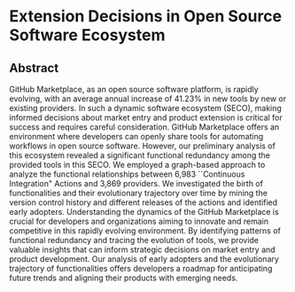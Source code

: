# Extension Decisions in Open Source Software Ecosystem


## Abstract
GitHub Marketplace, as an open source software platform, is rapidly evolving, with an average annual increase of 41.23% in new tools by new or existing providers. 
In such a dynamic software ecosystem (SECO), making informed decisions about market entry and product extension is critical for success and requires careful consideration. GitHub Marketplace offers an environment where developers can openly share tools for automating workflows in open source software. However, our preliminary analysis of this ecosystem revealed a significant functional redundancy among the provided tools in this SECO.
We employed a graph-based approach to analyze the functional relationships between 6,983 ``Continuous Integration" Actions and 3,869 providers. We investigated the birth of functionalities and their evolutionary trajectory over time by mining the version control history and different releases of the actions and identified early adopters. Understanding the dynamics of the GitHub Marketplace is crucial for developers and organizations aiming to innovate and remain competitive in this rapidly evolving environment. By identifying patterns of functional redundancy and tracing the evolution of tools, we provide valuable insights that can inform strategic decisions on market entry and product development. Our analysis of early adopters and the evolutionary trajectory of functionalities offers developers a roadmap for anticipating future trends and aligning their products with emerging needs.

